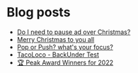 # Blog posts
<!-- BLOG-POST-LIST:START -->
- [Do I need to pause ad over Christmas?](https://afflift.com/f/threads/do-i-need-to-pause-ad-over-christmas.10106/)
- [Merry Christmas to you all](https://afflift.com/f/threads/merry-christmas-to-you-all.10128/)
- [Pop or Push? what&#39;s your focus?](https://afflift.com/f/threads/pop-or-push-whats-your-focus.9241/)
- [TacoLoco - BackUnder Test](https://afflift.com/f/threads/tacoloco-backunder-test.10080/)
- [🏆 Peak Award Winners for 2022](https://afflift.com/f/threads/%F0%9F%8F%86-peak-award-winners-for-2022.10102/)
<!-- BLOG-POST-LIST:END -->
